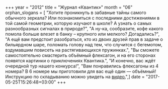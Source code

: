 +++
year = "2012"
title = "Журнал «Квантик»"
month = "06"
orphan_slogans = [ "Хотите проникнуть в забавные тайны самого обычного зеркала? Или познакомиться с последними достижениями в той самой геометрии, которую изучают в школе? А узнать о самых разнообразных сигналах в природе?", "А ну-ка, сообразите, кофе какого помола больше влезет в банку – крупного или мелкого? Догадались?", "А ещё вам предстоит разобраться, кто из двоих друзей прав в задаче о бильярдном шаре, поломать голову над тем, что случится с бегемотом, вздумавшим повисеть на растягивающихся пружинках.", "Вы сможете самостоятельно смастерить объёмный флексагон, и на его сторонах появятся картинки о приключениях Квантика.", "И конечно, вас ждёт очередной тур нашего конкурса!", "Вам понравились флексагоны из 4 номера? В 6 номере мы приготовили для вас ещё один — объёмный! Инструкцию по складыванию можно увидеть на [видео.](/issue/extras/materials_2012_06.html)",]
date = "2017-05-25T15:26:48+03:00"
+++

